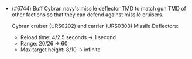 - (#6744) Buff Cybran navy's missile deflector TMD to match gun TMD of other factions so that they can defend against missile cruisers.

  Cybran cruiser (URS0202) and carrier (URS0303) Missile Deflectors:
  - Reload time: 4/2.5 seconds -> 1 second
  - Range: 20/26 -> 60
  - Max target height: 8/10 -> infinite
